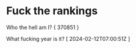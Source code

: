 # Fuck the rankings

Who the hell am I?
{ 370851 }

What fucking year is it?
[ 2024-02-12T07:00:51Z ]
